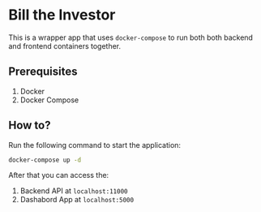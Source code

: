 # Bill the Investor

This is a wrapper app that uses `docker-compose` to run both both backend and frontend containers together.

## Prerequisites

1. Docker
2. Docker Compose

## How to?

Run the following command to start the application:

```bash
docker-compose up -d
```

After that you can access the:

1. Backend API at `localhost:11000`
2. Dashabord App at `localhost:5000`